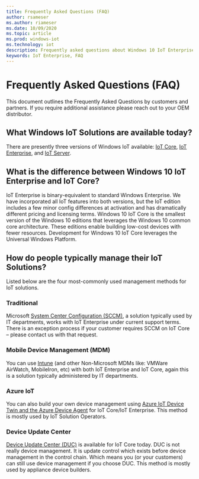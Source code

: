 ```yaml
---
title: Frequently Asked Questions (FAQ)
author: rsameser
ms.author: riameser
ms.date: 10/09/2020
ms.topic: article
ms.prod: windows-iot
ms.technology: iot
description: Frequently asked questions about Windows 10 IoT Enterprise.
keywords: IoT Enterprise, FAQ
---
```


# Frequently Asked Questions (FAQ)
This document outlines the Frequently Asked Questions by customers and partners.
If you require additional assistance please reach out to your OEM distributor.

## What Windows IoT Solutions are available today?
There are presently three versions of Windows IoT available: [IoT Core](https://docs.microsoft.com/windows/iot-core/windows-iot-core), [IoT Enterprise](https://docs.microsoft.com/windows/iot-core/windows-iot-enterprise), and [IoT Server](https://docs.microsoft.com/windows/iot-core/windows-server).

## What is the difference between Windows 10 IoT Enterprise and IoT Core?
IoT Enterprise is binary-equivalent to standard Windows Enterprise. We have incorporated all IoT features into both versions, but the IoT edition includes a few minor config differences at activation and has dramatically different pricing and licensing terms. Windows 10 IoT Core is the smallest version of the Windows 10 editions that leverages the Windows 10 common core architecture. These editions enable building low-cost devices with fewer resources. Development for Windows 10 IoT Core leverages the Universal Windows Platform.

## How do people typically manage their IoT Solutions?
Listed below are the four most-commonly used management methods for IoT solutions.

### Traditional
Microsoft [System Center Configuration (SCCM)](https://docs.microsoft.com/system-center/), a solution typically used by IT departments, works with IoT Enterprise under current support terms. There is an exception process if your customer requires SCCM on IoT Core – please contact us with that request.

### Mobile Device Management (MDM)
You can use [Intune](https://docs.microsoft.com/mem/intune/fundamentals/what-is-intune) (and other Non-Microsoft MDMs like: VMWare AirWatch, MobileIron, etc) with both IoT Enterprise and IoT Core, again this is a solution typically administered by IT departments.

### Azure IoT
You can also build your own device management using [Azure IoT Device Twin and the Azure Device Agent](https://github.com/ms-iot/azure-client-tools/blob/master/docs/device-agent/device-agent.md) for IoT Core/IoT Enterprise. This method is mostly used by IoT Solution Operators.

### Device Update Center
[Device Update Center (DUC)](https://docs.microsoft.com/windows-hardware/service/iot/using-device-update-center) is available for IoT Core today. DUC is not really device management. It is update control which exists before device management in the control chain. Which means you (or your customers) can still use device management if you choose DUC. This method is mostly used by appliance device builders.
